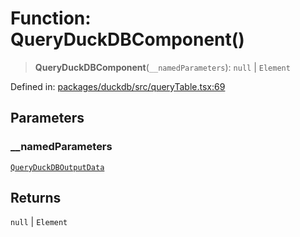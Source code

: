 # Function: QueryDuckDBComponent()

> **QueryDuckDBComponent**(`__namedParameters`): `null` \| `Element`

Defined in: [packages/duckdb/src/queryTable.tsx:69](https://github.com/GeoDaCenter/openassistant/blob/994a31d776db171047aa7cd650eb798b5317f644/packages/duckdb/src/queryTable.tsx#L69)

## Parameters

### \_\_namedParameters

[`QueryDuckDBOutputData`](../type-aliases/QueryDuckDBOutputData.md)

## Returns

`null` \| `Element`
